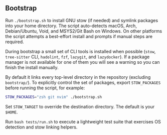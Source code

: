 ## Bootstrap

Run `./bootstrap.sh` to install GNU stow (if needed) and symlink packages into your home directory. The script auto-detects macOS, Arch, Debian/Ubuntu, Void, and MSYS2/Git Bash on Windows. On other platforms the script attempts a best-effort install and prompts if manual steps are required.

During bootstrap a small set of CLI tools is installed when possible (`stow`, `tree-sitter` CLI, `hadolint`, `fzf`, `lazygit`, and `lazydocker`). If a package manager is not available for one of them you will see a warning so you can finish the install manually.

By default it links every top-level directory in the repository (excluding `bootstrap/`). To explicitly control the set of packages, export `STOW_PACKAGES` before running the script, for example:

```bash
STOW_PACKAGES="zsh git nvim" ./bootstrap.sh
```

Set `STOW_TARGET` to override the destination directory. The default is your `$HOME`.

Run `bash tests/run.sh` to execute a lightweight test suite that exercises OS detection and stow linking helpers.
